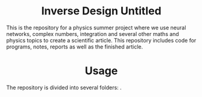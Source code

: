 <h1 align="center">Inverse Design Untitled</h1>
This is the repository for a physics summer project where we use neural networks, complex numbers, integration and several other maths and physics topics to create a scientific article. This repository includes code for programs, notes, reports as well as the finished article.

<h1 align="center">Usage</h1>
The repository is divided into several folders: .
